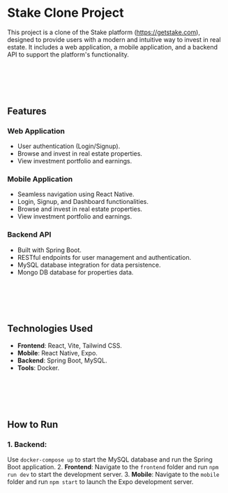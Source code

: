 # Stake Clone Project

This project is a clone of the Stake platform (https://getstake.com), designed to provide users with a modern and intuitive way to invest in real estate. It includes a web application, a mobile application, and a backend API to support the platform's functionality.

<br><br>
---
## Features

### Web Application
- User authentication (Login/Signup).
- Browse and invest in real estate properties.
- View investment portfolio and earnings.


### Mobile Application
- Seamless navigation using React Native.
- Login, Signup, and Dashboard functionalities.
- Browse and invest in real estate properties.
- View investment portfolio and earnings.


### Backend API
- Built with Spring Boot.
- RESTful endpoints for user management and authentication.
- MySQL database integration for data persistence.
- Mongo DB database for properties data.


<br><br>
---
## Technologies Used
- **Frontend**: React, Vite, Tailwind CSS.
- **Mobile**: React Native, Expo.
- **Backend**: Spring Boot, MySQL.
- **Tools**: Docker.

<br><br>
---
## How to Run
### 1. **Backend**: 
Use `docker-compose up` to start the MySQL database and run the Spring Boot application.
2. **Frontend**: Navigate to the `frontend` folder and run `npm run dev` to start the development server.
3. **Mobile**: Navigate to the `mobile` folder and run `npm start` to launch the Expo development server.
